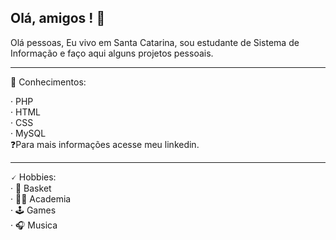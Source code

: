 ## Olá, amigos <desenvolvedores/>! 👋
Olá pessoas, Eu vivo em Santa Catarina, sou estudante de Sistema de Informação e faço aqui alguns projetos pessoais.

***

🧠 Conhecimentos:
  
· PHP  
· HTML  
· CSS  
· MySQL  
❓Para mais informações acesse meu linkedin.  
  
***
  
🗸 Hobbies:  
· 🏀 Basket  
· 💪🏻 Academia  
· 🕹️ Games  
· 🎧 Musica  
